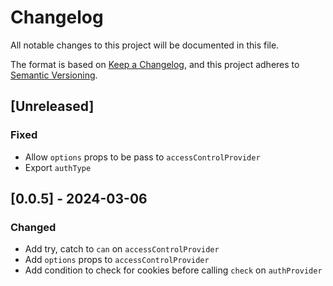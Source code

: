 # Changelog

All notable changes to this project will be documented in this file.

The format is based on [Keep a Changelog](https://keepachangelog.com/en/1.1.0/),
and this project adheres to [Semantic Versioning](https://semver.org/spec/v2.0.0.html).

## [Unreleased]

### Fixed

- Allow `options` props to be pass to `accessControlProvider`
- Export `authType`

## [0.0.5] - 2024-03-06

### Changed

- Add try, catch to `can` on `accessControlProvider`
- Add `options` props to `accessControlProvider`
- Add condition to check for cookies before calling `check` on `authProvider`